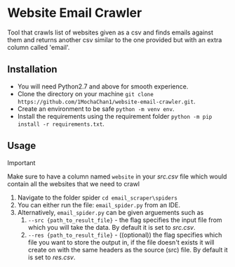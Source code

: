# Website Email Crawler
Tool that crawls list of websites given as a csv and finds emails against them and returns another csv similar to the one provided but with an extra column called 'email'.

## Installation
- You will need Python2.7 and above for smooth experience.
- Clone the directory on your machine `git clone https://github.com/1MochaChan1/website-email-crawler.git`.
- Create an environment to be safe `python -m venv env`.
- Install the requirements using the requirement folder `python -m pip install -r requirements.txt`.

## Usage
> [!IMPORTANT]
> Make sure to have a column named `website` in your _src.csv_ file which would contain all the websites that we need to crawl

1. Navigate to the folder spider `cd email_scraper\spiders`
2. You can either run the file: `email_spider.py` from an IDE.
3. Alternatively, `email_spider.py` can be given arguements such as
    1. `--src {path_to_result_file}` - the flag specifies the input file from which you will take the data. By default it is set to _src.csv_.
    2. `--res {path_to_result_file}` - ((optional)) the flag specifies which file you want to store the output in, if the file doesn't exists it will create on with the same headers as the source (src) file. By default it is set to _res.csv_.
